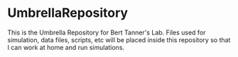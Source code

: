 # UmbrellaRepository
This is the Umbrella Repository for Bert Tanner's Lab. Files used for simulation, data files, scripts, etc will be placed inside this repository so that I can work at home and run simulations. 
